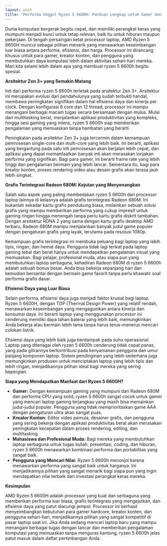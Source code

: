 ```yaml
---
layout: post
title: "Performa Unggul Ryzen 5 6600H: Panduan Lengkap untuk Gamer dan Kreator"
---
```


Dunia komputasi bergerak begitu cepat, dan memiliki perangkat keras yang mumpuni menjadi kunci untuk tetap relevan, baik itu untuk hiburan maupun pekerjaan. Di tengah persaingan ketat processor laptop, AMD Ryzen 5 6600H muncul sebagai pilihan menarik yang menawarkan keseimbangan luar biasa antara performa, efisiensi, dan harga. Processor ini dirancang khusus untuk para gamer, kreator konten, dan pengguna yang membutuhkan daya komputasi lebih dalam aktivitas sehari-hari mereka. Mari kita selami lebih dalam apa yang membuat ryzen 5 6600h begitu spesial.

**Arsitektur Zen 3+ yang Semakin Matang**

Inti dari performa ryzen 5 6600h terletak pada arsitektur Zen 3+. Arsitektur ini merupakan evolusi dari pendahulunya yang sudah terbukti handal, membawa peningkatan signifikan dalam hal efisiensi daya dan kinerja per clock. Dengan konfigurasi 6 core dan 12 thread, processor ini mampu menangani berbagai macam tugas secara bersamaan dengan mulus. Mulai dari multitasking berat, menjalankan aplikasi produktivitas yang kompleks, hingga sesi gaming yang intens, ryzen 5 6600h siap memberikan pengalaman yang memuaskan tanpa hambatan yang berarti.

Peningkatan pada arsitektur Zen 3+ juga tercermin dalam kemampuan pemrosesan single-core dan multi-core yang lebih baik. Ini berarti, aplikasi yang bergantung pada satu inti pemrosesan akan berjalan lebih cepat, dan aplikasi yang dapat memanfaatkan banyak inti akan merasakan lonjakan performa yang signifikan. Bagi para gamer, ini berarti frame rate yang lebih tinggi dan pengalaman bermain yang lebih lancar. Sementara itu, bagi para kreator konten, proses rendering video atau desain grafis akan terasa jauh lebih singkat.

**Grafis Terintegrasi Radeon 680M: Kejutan yang Menyenangkan**

Salah satu aspek yang paling membedakan ryzen 5 6600h dari processor laptop lainnya di kelasnya adalah grafis terintegrasi Radeon 680M. Ini bukanlah sekadar kartu grafis pendukung biasa, melainkan sebuah solusi grafis yang mampu memberikan performa yang cukup impresif untuk gaming ringan hingga menengah tanpa perlu kartu grafis diskrit tambahan. Dengan arsitektur RDNA 2 yang sama dengan kartu grafis desktop AMD terbaru, Radeon 680M mampu menjalankan banyak judul game populer dengan pengaturan grafis yang layak, terutama pada resolusi 1080p.

Kemampuan grafis terintegrasi ini membuka peluang bagi laptop yang lebih tipis, ringan, dan hemat daya. Pengguna tidak lagi terikat pada laptop gaming tebal dan berat hanya untuk mendapatkan pengalaman visual yang memuaskan. Bagi pelajar, profesional muda, atau siapa pun yang membutuhkan laptop serbaguna, kehadiran Radeon 680M di ryzen 5 6600h adalah sebuah bonus besar. Anda bisa bekerja sepanjang hari dan kemudian bersantai dengan bermain game favorit tanpa perlu khawatir soal performa grafis dasar.

**Efisiensi Daya yang Luar Biasa**

Selain performa, efisiensi daya juga menjadi faktor krusial bagi laptop. Ryzen 5 6600H, dengan TDP (Thermal Design Power) yang relatif rendah, menawarkan keseimbangan yang mengagumkan antara kinerja dan konsumsi daya. Ini berarti laptop yang menggunakan processor ini cenderung memiliki daya tahan baterai yang lebih baik, memungkinkan Anda bekerja atau bermain lebih lama tanpa harus terus-menerus mencari colokan listrik.

Efisiensi daya yang lebih baik juga berdampak pada suhu operasional. Laptop yang ditenagai oleh ryzen 5 6600h cenderung tidak cepat panas, yang pada gilirannya berkontribusi pada kenyamanan pengguna dan umur panjang komponen laptop. Sistem pendinginan yang lebih sederhana juga memungkinkan produsen untuk menciptakan laptop yang lebih tipis dan lebih ringan, menjadikannya pilihan ideal bagi mereka yang sering bepergian.

**Siapa yang Mendapatkan Manfaat dari Ryzen 5 6600H?**

*   **Gamer:** Dengan kemampuan gaming yang mumpuni dari Radeon 680M dan performa CPU yang solid, ryzen 5 6600h sangat cocok untuk gamer yang mencari laptop gaming terjangkau yang masih bisa memainkan judul-judul populer. Pengguna yang tidak memprioritaskan game AAA dengan pengaturan ultra akan sangat puas.
*   **Kreator Konten:** Editor video pemula, desainer grafis, dan pengguna yang sering bekerja dengan aplikasi produktivitas berat akan merasakan peningkatan kecepatan dalam proses rendering, editing, dan multitasking.
*   **Mahasiswa dan Profesional Muda:** Bagi mereka yang membutuhkan laptop serbaguna untuk tugas kuliah, presentasi, coding, dan hiburan, ryzen 5 6600h menawarkan kombinasi performa dan portabilitas yang sangat baik.
*   **Pengguna yang Mencari Nilai:** Ryzen 5 6600h menonjol karena menawarkan performa yang sangat baik untuk harganya. Ini menjadikannya pilihan yang sangat menarik bagi siapa pun yang ingin mendapatkan nilai terbaik dari investasi perangkat keras mereka.

**Kesimpulan**

AMD Ryzen 5 6600H adalah processor yang kuat dan serbaguna yang memberikan performa luar biasa, grafis terintegrasi yang mengejutkan, dan efisiensi daya yang patut diacungi jempol. Processor ini berhasil menyeimbangkan kebutuhan para gamer hardcore, kreator konten, dan pengguna sehari-hari, menjadikannya pilihan yang sangat kompetitif di pasar laptop saat ini. Jika Anda sedang mencari laptop baru yang mampu menangani berbagai tugas dengan lancar dan memberikan pengalaman komputasi yang memuaskan tanpa menguras kantong, ryzen 5 6600h jelas patut masuk dalam daftar pertimbangan Anda.
